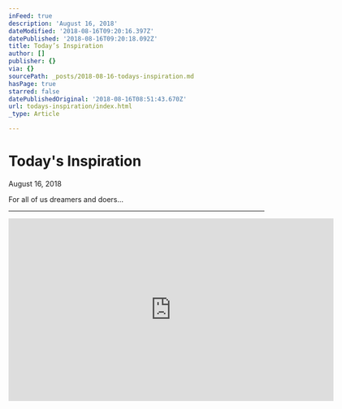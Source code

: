 ```yaml
---
inFeed: true
description: 'August 16, 2018'
dateModified: '2018-08-16T09:20:16.397Z'
datePublished: '2018-08-16T09:20:18.092Z'
title: Today’s Inspiration
author: []
publisher: {}
via: {}
sourcePath: _posts/2018-08-16-todays-inspiration.md
hasPage: true
starred: false
datePublishedOriginal: '2018-08-16T08:51:43.670Z'
url: todays-inspiration/index.html
_type: Article

---
```

# Today's Inspiration

August 16, 2018

For all of us dreamers and doers...

---

<iframe src="https://cdn.embedly.com/widgets/media.html?src=http%3A%2F%2Fwww.youtube.com%2Fembed%2FKHo87X0tipk&amp;src_secure=1&amp;url=http%3A%2F%2Fwww.youtube.com%2Fwatch%3Fv%3DKHo87X0tipk&amp;image=http%3A%2F%2Fi.ytimg.com%2Fvi%2FKHo87X0tipk%2Fhqdefault.jpg&amp;key=a715cf41cc93453ca338d350cd26f87b&amp;type=text%2Fhtml&amp;schema=youtube" width="640" height="360" scrolling="no" frameborder="0" allowfullscreen="true" style=""></iframe>